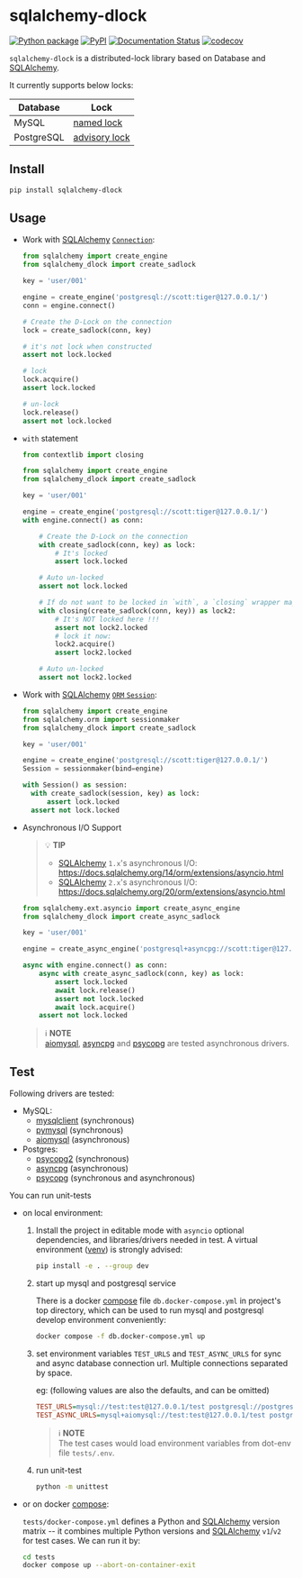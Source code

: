 # sqlalchemy-dlock

[![Python package](https://github.com/tanbro/sqlalchemy-dlock/actions/workflows/python-package.yml/badge.svg)](https://github.com/tanbro/sqlalchemy-dlock/actions/workflows/python-package.yml)
[![PyPI](https://img.shields.io/pypi/v/sqlalchemy-dlock)](https://pypi.org/project/sqlalchemy-dlock/)
[![Documentation Status](https://readthedocs.org/projects/sqlalchemy-dlock/badge/?version=latest)](https://sqlalchemy-dlock.readthedocs.io/en/latest/)
[![codecov](https://codecov.io/gh/tanbro/sqlalchemy-dlock/branch/main/graph/badge.svg)](https://codecov.io/gh/tanbro/sqlalchemy-dlock)

`sqlalchemy-dlock` is a distributed-lock library based on Database and [SQLAlchemy][].

It currently supports below locks:

| Database   | Lock                                                                                          |
|------------|-----------------------------------------------------------------------------------------------|
| MySQL      | [named lock](https://dev.mysql.com/doc/refman/en/locking-functions.html)                      |
| PostgreSQL | [advisory lock](https://www.postgresql.org/docs/current/explicit-locking.html#ADVISORY-LOCKS) |

## Install

```bash
pip install sqlalchemy-dlock
```

## Usage

- Work with [SQLAlchemy][] [`Connection`](https://docs.sqlalchemy.org/20/core/connections.html):

  ```python
  from sqlalchemy import create_engine
  from sqlalchemy_dlock import create_sadlock

  key = 'user/001'

  engine = create_engine('postgresql://scott:tiger@127.0.0.1/')
  conn = engine.connect()

  # Create the D-Lock on the connection
  lock = create_sadlock(conn, key)

  # it's not lock when constructed
  assert not lock.locked

  # lock
  lock.acquire()
  assert lock.locked

  # un-lock
  lock.release()
  assert not lock.locked
  ```

- `with` statement

  ```python
  from contextlib import closing

  from sqlalchemy import create_engine
  from sqlalchemy_dlock import create_sadlock

  key = 'user/001'

  engine = create_engine('postgresql://scott:tiger@127.0.0.1/')
  with engine.connect() as conn:

      # Create the D-Lock on the connection
      with create_sadlock(conn, key) as lock:
          # It's locked
          assert lock.locked

      # Auto un-locked
      assert not lock.locked

      # If do not want to be locked in `with`, a `closing` wrapper may help
      with closing(create_sadlock(conn, key)) as lock2:
          # It's NOT locked here !!!
          assert not lock2.locked
          # lock it now:
          lock2.acquire()
          assert lock2.locked

      # Auto un-locked
      assert not lock2.locked
  ```

- Work with [SQLAlchemy][] [`ORM` `Session`](https://docs.sqlalchemy.org/en/20/orm/session.html):

  ```python
  from sqlalchemy import create_engine
  from sqlalchemy.orm import sessionmaker
  from sqlalchemy_dlock import create_sadlock

  key = 'user/001'

  engine = create_engine('postgresql://scott:tiger@127.0.0.1/')
  Session = sessionmaker(bind=engine)

  with Session() as session:
    with create_sadlock(session, key) as lock:
        assert lock.locked
    assert not lock.locked
  ```

- Asynchronous I/O Support

  > 💡 **TIP**
  >
  > - [SQLAlchemy][] `1.x`'s asynchronous I/O: <https://docs.sqlalchemy.org/14/orm/extensions/asyncio.html>
  > - [SQLAlchemy][] `2.x`'s asynchronous I/O: <https://docs.sqlalchemy.org/20/orm/extensions/asyncio.html>

  ```python
  from sqlalchemy.ext.asyncio import create_async_engine
  from sqlalchemy_dlock import create_async_sadlock

  key = 'user/001'

  engine = create_async_engine('postgresql+asyncpg://scott:tiger@127.0.0.1/')

  async with engine.connect() as conn:
      async with create_async_sadlock(conn, key) as lock:
          assert lock.locked
          await lock.release()
          assert not lock.locked
          await lock.acquire()
      assert not lock.locked
  ```

  > ℹ️ **NOTE** \
  > [aiomysql][], [asyncpg][] and [psycopg][] are tested asynchronous drivers.

## Test

Following drivers are tested:

- MySQL:
  - [mysqlclient][] (synchronous)
  - [pymysql][] (synchronous)
  - [aiomysql][] (asynchronous)
- Postgres:
  - [psycopg2][] (synchronous)
  - [asyncpg][] (asynchronous)
  - [psycopg][] (synchronous and asynchronous)

You can run unit-tests

- on local environment:

  1. Install the project in editable mode with `asyncio` optional dependencies, and libraries/drivers needed in test. A virtual environment ([venv][]) is strongly advised:

     ```bash
     pip install -e . --group dev
     ```

  2. start up mysql and postgresql service

     There is a docker [compose][] file `db.docker-compose.yml` in project's top directory,
     which can be used to run mysql and postgresql develop environment conveniently:

     ```bash
     docker compose -f db.docker-compose.yml up
     ```

  3. set environment variables `TEST_URLS` and `TEST_ASYNC_URLS` for sync and async database connection url.
     Multiple connections separated by space.

     eg: (following values are also the defaults, and can be omitted)

     ```ini
     TEST_URLS=mysql://test:test@127.0.0.1/test postgresql://postgres:test@127.0.0.1/
     TEST_ASYNC_URLS=mysql+aiomysql://test:test@127.0.0.1/test postgresql+asyncpg://postgres:test@127.0.0.1/
     ```

     > ℹ️ **NOTE** \
     > The test cases would load environment variables from dot-env file `tests/.env`.

  4. run unit-test

     ```bash
     python -m unittest
     ```

- or on docker [compose][]:

  `tests/docker-compose.yml` defines a Python and [SQLAlchemy][] version matrix -- it combines multiple Python versions and [SQLAlchemy][] `v1`/`v2` for test cases. We can run it by:

  ```bash
  cd tests
  docker compose up --abort-on-container-exit
  ```

[SQLAlchemy]: https://www.sqlalchemy.org/ "The Python SQL Toolkit and Object Relational Mapper"
[venv]: https://docs.python.org/library/venv.html "The venv module supports creating lightweight “virtual environments”, each with their own independent set of Python packages installed in their site directories. "
[mysqlclient]: https://pypi.org/project/mysqlclient/ "Python interface to MySQL"
[psycopg2]: https://pypi.org/project/psycopg2/ "PostgreSQL database adapter for Python"
[psycopg]: https://pypi.org/project/psycopg/ "Psycopg 3 is a modern implementation of a PostgreSQL adapter for Python."
[aiomysql]: https://pypi.org/project/aiomysql/ "aiomysql is a “driver” for accessing a MySQL database from the asyncio (PEP-3156/tulip) framework."
[asyncpg]: https://pypi.org/project/asyncpg/ "asyncpg is a database interface library designed specifically for PostgreSQL and Python/asyncio. "
[pymysql]: https://pypi.org/project/pymysql/ "Pure Python MySQL Driver"
[compose]: https://docs.docker.com/compose/ "Compose is a tool for defining and running multi-container Docker applications."
